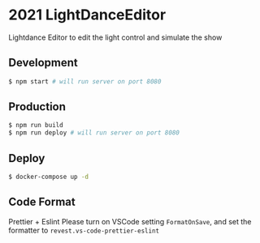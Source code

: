 # 2021 LightDanceEditor

Lightdance Editor to edit the light control and simulate the show

## Development

```bash
$ npm start # will run server on port 8080
```

## Production

```bash
$ npm run build
$ npm run deploy # will run server on port 8080
```

## Deploy

```bash
$ docker-compose up -d
```

## Code Format

Prettier + Eslint
Please turn on VSCode setting `FormatOnSave`, and set the formatter to `revest.vs-code-prettier-eslint`
